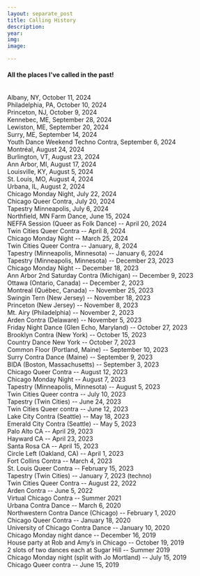 ```yaml
---
layout: separate_post
title: Calling History
description:
year:
img:
image:

---
```



<h4 class="post-description">All the places I've called in the past!</h4>

<br/>
Albany, NY, October 11, 2024
<br/>
Philadelphia, PA, October 10, 2024
<br/>
Princeton, NJ, October 9, 2024
<br/>
Kennebec, ME, September 28, 2024
<br/>
Lewiston, ME, September 20, 2024
<br/>
Surry, ME, September 14, 2024
<br/>
Youth Dance Weekend Techno Contra, September 6, 2024
<br/>
Montréal, August 24, 2024
<br/>
Burlington, VT, August 23, 2024
<br/>
Ann Arbor, MI, August 17, 2024
<br/>
Louisville, KY, August 5, 2024
<br/>
St. Louis, MO, August 4, 2024
<br/>
Urbana, IL, August 2, 2024
<br/>
Chicago Monday Night, July 22, 2024
<br/>
Chicago Queer Contra, July 20, 2024
<br/>
Tapestry Minneapolis, July 6, 2024
<br/>
Northfield, MN Farm Dance, June 15, 2024
<br/>
NEFFA Session (Queer as Folk Dance) -- April 20, 2024
<br/>
Twin Cities Queer Contra -- April 8, 2024
<br/>
Chicago Monday Night -- March 25, 2024
<br/>
Twin Cities Queer Contra -- January, 8, 2024
<br/>
Tapestry (Minneapolis, Minnesota) -- January 6, 2024
<br/>
Tapestry (Minneapolis, Minnesota) -- December 23, 2023
<br/>
Chicago Monday Night -- December 18, 2023
<br/>
Ann Arbor 2nd Saturday Contra (Michigan) -- December 9, 2023
<br/>
Ottawa (Ontario, Canada) -- December 2, 2023
<br/>
Montreal (Québec, Canada) -- November 25, 2023
<br/>
Swingin Tern (New Jersey) -- November 18, 2023
<br/>
Princeton (New Jersey) -- November 8, 2023
<br/>
Mt. Airy (Philadelphia) -- November 2, 2023
<br/>
Arden Contra (Delaware) -- November 5, 2023
<br/>
Friday Night Dance (Glen Echo, Maryland) -- October 27, 2023
<br/>
Brooklyn Contra (New York) -- October 15, 2023
<br/>
Country Dance New York -- October 7, 2023
<br/>
Common Floor (Portland, Maine) -- September 10, 2023
<br/>
Surry Contra Dance (Maine) -- September 9, 2023
<br/>
BIDA (Boston, Massachusetts) -- September 3, 2023
<br/>
Chicago Queer Contra -- August 12, 2023
<br/>
Chicago Monday Night -- August 7, 2023
<br/>
Tapestry (Minneapolis, Minnesota) -- August 5, 2023
<br/>
Twin Cities Queer contra -- July 10, 2023
<br/>
Tapestry (Twin Cities) -- June 24, 2023
<br/>
Twin Cities Queer contra -- June 12, 2023
<br/>
Lake City Contra (Seattle) -- May 18, 2023
<br/>
Emerald City Contra (Seattle) -- May 5, 2023
<br/>
Palo Alto CA -- April 29, 2023
<br/>
Hayward CA -- April 23, 2023
<br/>
Santa Rosa CA -- April 15, 2023
<br/>
Circle Left (Oakland, CA) -- April 1, 2023
<br/>
Fort Collins Contra -- March 4, 2023
<br/>
St. Louis Queer Contra -- February 15, 2023
<br/>
Tapestry (Twin Cities) -- January 7, 2023 (techno)
<br/>
Twin Cities Queer Contra -- August 22, 2022
<br/>
Arden Contra -- June 5, 2022
<br/>
Virtual Chicago Contra -- Summer 2021
<br/>
Urbana Contra Dance -- March 6, 2020
<br/>
Northwestern Contra Dance (Chicago) -- February 1, 2020
<br/>
Chicago Queer Contra -- January 18, 2020
<br/>
University of Chicago Contra Dance -- January 10, 2020
<br/>
Chicago Monday night dance -- December 16, 2019
<br/>
House party at Rob and Amy’s in Chicago -- October 19, 2019
<br/>
2 slots of two dances each at Sugar Hill -- Summer 2019
<br/>
Chicago Monday night (split with Jo Mortland) -- July 15, 2019
<br/>
Chicago Queer contra -- June 15, 2019
